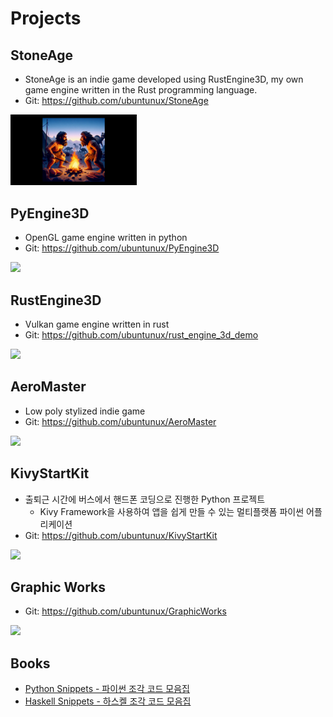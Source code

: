 # Projects

## StoneAge
- StoneAge is an indie game developed using RustEngine3D, my own game engine written in the Rust programming language.
- Git: https://github.com/ubuntunux/StoneAge

[<img src="https://github.com/ubuntunux/StoneAge/blob/main/doc/screenshot_00.png" width=40%>](https://www.youtube.com/watch?v=Y9fnRQfsp_A&list=PLRY8BDmW-ZEi6eAN_DSUAEHIR7f8mg_0E&index=1)


## PyEngine3D
- OpenGL game engine written in python
- Git: https://github.com/ubuntunux/PyEngine3D

[![](https://img.youtube.com/vi/x9GVA7tCAdw/mqdefault.jpg)](https://www.youtube.com/watch?v=x9GVA7tCAdw)

 
## RustEngine3D
- Vulkan game engine written in rust
- Git: https://github.com/ubuntunux/rust_engine_3d_demo

[![](https://img.youtube.com/vi/lAMA23NmRTI/mqdefault.jpg)](https://www.youtube.com/watch?v=lAMA23NmRTI)

 
## AeroMaster
- Low poly stylized indie game
- Git: https://github.com/ubuntunux/AeroMaster

[![](https://img.youtube.com/vi/4R8i8Bnx-nQ/mqdefault.jpg)](https://www.youtube.com/watch?v=4R8i8Bnx-nQ)

 
## KivyStartKit
- 출퇴근 시간에 버스에서 핸드폰 코딩으로 진행한 Python 프로젝트
    - Kivy Framework을 사용하여 앱을 쉽게 만들 수 있는 멀티플랫폼 파이썬 어플리케이션
- Git: https://github.com/ubuntunux/KivyStartKit

[<img src="https://github.com/ubuntunux/Ubuntunux/assets/16193695/4481aed9-a400-4026-82ba-f3c69f3ff567" width=15%>](https://github.com/ubuntunux/KivyStartKit)

## Graphic Works
- Git: https://github.com/ubuntunux/GraphicWorks

[<img src="https://github.com/ubuntunux/GraphicWorks/blob/main/scenes/fireball/preview.png" width=40%>](https://github.com/ubuntunux/GraphicWorks)


## Books
- [Python Snippets - 파이썬 조각 코드 모음집](https://github.com/ubuntunux/Python-Snippets)
- [Haskell Snippets - 하스켈 조각 코드 모음집](https://github.com/ubuntunux/Haskell-Snippets)
